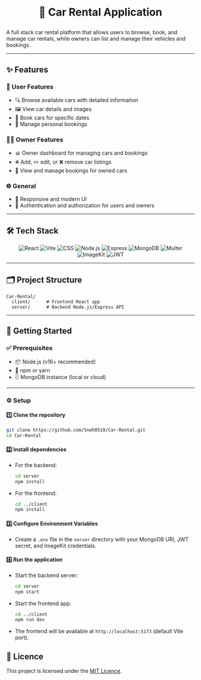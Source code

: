 # <p align="center">🚗 Car Rental Application</p>

A full stack car rental platform that allows users to browse, book, and manage car rentals, while owners can list and manage their vehicles and bookings.

---

## ✨ Features

### 👤 User Features

- 🔍 Browse available cars with detailed information  
- 🖼️ View car details and images  
- 📅 Book cars for specific dates  
- 📂 Manage personal bookings  

### 👨‍💼 Owner Features

- 📊 Owner dashboard for managing cars and bookings  
- ➕ Add, ✏️ edit, or ❌ remove car listings  
- 📖 View and manage bookings for owned cars  

### 🌐 General

- 📱 Responsive and modern UI  
- 🔐 Authentication and authorization for users and owners  

---

## 🛠️ Tech Stack

<p align="center"> 
  <img src="https://img.shields.io/badge/Frontend-React-blue?logo=react" alt="React" /> 
  <img src="https://img.shields.io/badge/Frontend-Vite-646CFF?logo=vite" alt="Vite" /> 
  <img src="https://img.shields.io/badge/Styles-CSS-1572B6?logo=css3" alt="CSS" /> 
  <img src="https://img.shields.io/badge/Backend-Node.js-339933?logo=node.js" alt="Node.js" /> 
  <img src="https://img.shields.io/badge/Backend-Express-000000?logo=express" alt="Express" /> 
  <img src="https://img.shields.io/badge/Database-MongoDB-47A248?logo=mongodb" alt="MongoDB" /> 
  <img src="https://img.shields.io/badge/Uploads-Multer-4B4B4B?logo=npm" alt="Multer" /> 
  <img src="https://img.shields.io/badge/Image%20Hosting-ImageKit-00ADEF?logo=imagekit" alt="ImageKit" /> 
  <img src="https://img.shields.io/badge/Auth-JWT-000000?logo=jsonwebtokens" alt="JWT" /> 
</p>

---

## 🗂️ Project Structure

```
Car-Rental/
  client/      # Frontend React app
  server/      # Backend Node.js/Express API
```


---

## 🚀 Getting Started

### ✅ Prerequisites

- 📦 Node.js (v16+ recommended)  
- 📁 npm or yarn  
- 🗄️ MongoDB instance (local or cloud)  

---

### ⚙️ Setup

#### 1️⃣ Clone the repository

```bash
git clone https://github.com/Sneh0510/Car-Rental.git
cd Car-Rental
```

#### 2️⃣ Install dependencies

- For the backend:
  ```bash
  cd server
  npm install
  ```
- For the frontend:
  ```bash
  cd ../client
  npm install
  ```

#### 3️⃣ Configure Environment Variables

- Create a `.env` file in the `server` directory with your MongoDB URI, JWT secret, and ImageKit credentials.

#### 4️⃣ Run the application

- Start the backend server:
  ```bash
  cd server
  npm start
  ```
- Start the frontend app:

  ```bash
  cd ../client
  npm run dev
  ```

- The frontend will be available at `http://localhost:5173` (default Vite port).

## 📄 Licence

This project is licensed under the [MIT Licence](./LICENCE).  
